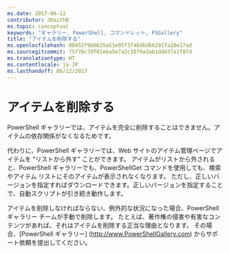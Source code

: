 ```yaml
---
ms.date: 2017-06-12
contributor: JKeithB
ms.topic: conceptual
keywords: "ギャラリー, PowerShell, コマンドレット, PSGallery"
title: "アイテムを削除する"
ms.openlocfilehash: 00452f9b6625a51e95f3f46dbd66291fa20e17ad
ms.sourcegitcommit: 75f70c7df01eea5e7a2c16f9a3ab1dd437a1f8fd
ms.translationtype: HT
ms.contentlocale: ja-JP
ms.lasthandoff: 06/12/2017
---
```

<a id="deleting-items" class="xliff"></a>

# アイテムを削除する

PowerShell ギャラリーでは、アイテムを完全に削除することはできません。アイテムの依存関係がなくなるためです。

代わりに、PowerShell ギャラリーでは、Web サイトのアイテム管理ページでアイテムを "リストから外す" ことができます。 アイテムがリストから外されると、PowerShell ギャラリーでも、PowerShellGet コマンドを使用しても、検索やアイテム リストにそのアイテムが表示されなくなります。 ただし、正しいバージョンを指定すればダウンロードできます。正しいバージョンを指定することで、自動スクリプトが引き続き動作します。

アイテムを削除しなければならない、例外的な状況になった場合、PowerShell ギャラリー チームが手動で削除します。 たとえば、著作権の侵害や有害なコンテンツがあれば、それはアイテムを削除する正当な理由となります。 その場合、[PowerShell ギャラリー] (http://www.PowerShellGallery.com) からサポート依頼を提出してください。

